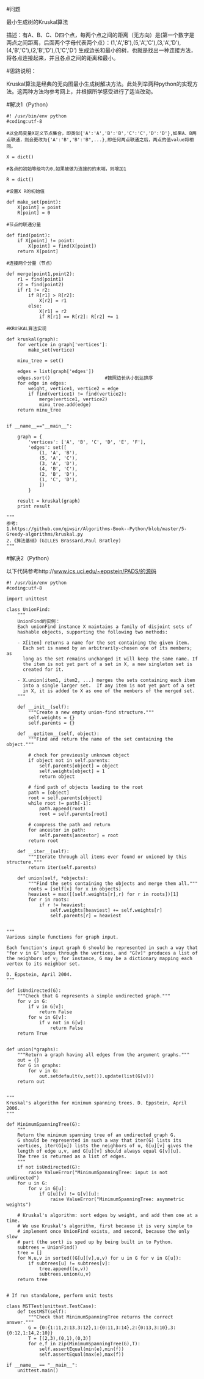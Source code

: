 #问题

最小生成树的Kruskal算法

描述：有A、B、C、D四个点，每两个点之间的距离（无方向）是(第一个数字是两点之间距离，后面两个字母代表两个点）：(1,'A','B'),(5,'A','C'),(3,'A','D'),(4,'B','C'),(2,'B','D'),(1,'C','D')
生成边长和最小的树，也就是找出一种连接方法，将各点连接起来，并且各点之间的距离和最小。

#思路说明：

Kruskal算法是经典的无向图最小生成树解决方法。此处列举两种python的实现方法。这两种方法均参考网上，并根据所学感受进行了适当改动。

#解决1（Python）

	#! /usr/bin/env python
	#coding:utf-8
	
	#以全局变量X定义节点集合，即类似{'A':'A','B':'B','C':'C','D':'D'},如果A、B两点联通，则会更改为{'A':'B','B':'B",...},即任何两点联通之后，两点的值value将相同。
	
	X = dict()      
	
	#各点的初始等级均为0,如果被做为连接的的末端，则增加1
	
	R = dict()
	
	#设置X R的初始值
	
	def make_set(point):
	    X[point] = point
	    R[point] = 0
	
	#节点的联通分量
	
	def find(point):
	    if X[point] != point:
	        X[point] = find(X[point])
	    return X[point]
	
	#连接两个分量（节点）
	
	def merge(point1,point2):
	    r1 = find(point1)
	    r2 = find(point2)
	    if r1 != r2:
	        if R[r1] > R[r2]:
	            X[r2] = r1
	        else:
	            X[r1] = r2
	            if R[r1] == R[r2]: R[r2] += 1
	
	#KRUSKAL算法实现
	
	def kruskal(graph):
	    for vertice in graph['vertices']:
	        make_set(vertice)
	
	    minu_tree = set()
	    
	    edges = list(graph['edges'])
	    edges.sort()                    #按照边长从小到达排序
	    for edge in edges:
	        weight, vertice1, vertice2 = edge
	        if find(vertice1) != find(vertice2):
	            merge(vertice1, vertice2)
	            minu_tree.add(edge)
	    return minu_tree
	
	
	if __name__=="__main__":
	
	    graph = {
	        'vertices': ['A', 'B', 'C', 'D', 'E', 'F'],
	        'edges': set([
	            (1, 'A', 'B'),
	            (5, 'A', 'C'),
	            (3, 'A', 'D'),
	            (4, 'B', 'C'),
	            (2, 'B', 'D'),
	            (1, 'C', 'D'),
	            ])
	        }
	
	    result = kruskal(graph)
	    print result
	
	"""
	参考:
	1.https://github.com/qiwsir/Algorithms-Book--Python/blob/master/5-Greedy-algorithms/kruskal.py
	2.《算法基础》(GILLES Brassard,Paul Bratley)
	"""


#解决2（Python）

以下代码参考http://www.ics.uci.edu/~eppstein/PADS/的源码

	#! /usr/bin/env python
	#coding:utf-8
	
	import unittest
	
	class UnionFind:
	    """
	    UnionFind的实例：
	    Each unionFind instance X maintains a family of disjoint sets of
	    hashable objects, supporting the following two methods:
	
	    - X[item] returns a name for the set containing the given item.
	      Each set is named by an arbitrarily-chosen one of its members; as
	      long as the set remains unchanged it will keep the same name. If
	      the item is not yet part of a set in X, a new singleton set is
	      created for it.
	
	    - X.union(item1, item2, ...) merges the sets containing each item
	      into a single larger set.  If any item is not yet part of a set
	      in X, it is added to X as one of the members of the merged set.
	    """
	
	    def __init__(self):
	        """Create a new empty union-find structure."""
	        self.weights = {}
	        self.parents = {}
	
	    def __getitem__(self, object):
	        """Find and return the name of the set containing the object."""
	
	        # check for previously unknown object
	        if object not in self.parents:
	            self.parents[object] = object
	            self.weights[object] = 1
	            return object
	
	        # find path of objects leading to the root
	        path = [object]
	        root = self.parents[object]
	        while root != path[-1]:
	            path.append(root)
	            root = self.parents[root]
	
	        # compress the path and return
	        for ancestor in path:
	            self.parents[ancestor] = root
	        return root
	        
	    def __iter__(self):
	        """Iterate through all items ever found or unioned by this structure."""
	        return iter(self.parents)
	
	    def union(self, *objects):
	        """Find the sets containing the objects and merge them all."""
	        roots = [self[x] for x in objects]
	        heaviest = max([(self.weights[r],r) for r in roots])[1]
	        for r in roots:
	            if r != heaviest:
	                self.weights[heaviest] += self.weights[r]
	                self.parents[r] = heaviest
	
	
	"""
	Various simple functions for graph input.
	
	Each function's input graph G should be represented in such a way that "for v in G" loops through the vertices, and "G[v]" produces a list of the neighbors of v; for instance, G may be a dictionary mapping each vertex to its neighbor set.
	
	D. Eppstein, April 2004.
	"""
	
	def isUndirected(G):
	    """Check that G represents a simple undirected graph."""
	    for v in G:
	        if v in G[v]:
	            return False
	        for w in G[v]:
	            if v not in G[w]:
	                return False
	    return True
	
	
	def union(*graphs):
	    """Return a graph having all edges from the argument graphs."""
	    out = {}
	    for G in graphs:
	        for v in G:
	            out.setdefault(v,set()).update(list(G[v]))
	    return out
	
	
	"""
	Kruskal's algorithm for minimum spanning trees. D. Eppstein, April 2006.
	"""
	
	def MinimumSpanningTree(G):
	    """
	    Return the minimum spanning tree of an undirected graph G.
	    G should be represented in such a way that iter(G) lists its
	    vertices, iter(G[u]) lists the neighbors of u, G[u][v] gives the
	    length of edge u,v, and G[u][v] should always equal G[v][u].
	    The tree is returned as a list of edges.
	    """
	    if not isUndirected(G):
	        raise ValueError("MinimumSpanningTree: input is not undirected")
	    for u in G:
	        for v in G[u]:
	            if G[u][v] != G[v][u]:
	                raise ValueError("MinimumSpanningTree: asymmetric weights")
	
	    # Kruskal's algorithm: sort edges by weight, and add them one at a time.
	    # We use Kruskal's algorithm, first because it is very simple to
	    # implement once UnionFind exists, and second, because the only slow
	    # part (the sort) is sped up by being built in to Python.
	    subtrees = UnionFind()
	    tree = []
	    for W,u,v in sorted((G[u][v],u,v) for u in G for v in G[u]):
	        if subtrees[u] != subtrees[v]:
	            tree.append((u,v))
	            subtrees.union(u,v)
	    return tree        
	
	
	# If run standalone, perform unit tests
	
	class MSTTest(unittest.TestCase):
	    def testMST(self):
	        """Check that MinimumSpanningTree returns the correct answer."""
	        G = {0:{1:11,2:13,3:12},1:{0:11,3:14},2:{0:13,3:10},3:{0:12,1:14,2:10}}
	        T = [(2,3),(0,1),(0,3)]
	        for e,f in zip(MinimumSpanningTree(G),T):
	            self.assertEqual(min(e),min(f))
	            self.assertEqual(max(e),max(f))
	
	if __name__ == "__main__":
	    unittest.main()   

